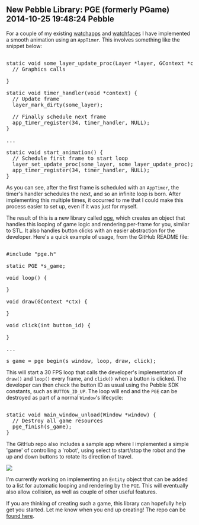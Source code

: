 New Pebble Library: PGE (formerly PGame)
2014-10-25 19:48:24
Pebble
---

For a couple of my existing <a href="https://apps.getpebble.com/applications/529e8742d7894b189c000012" title="Pebble Tube Status">watchapps</a> and <a href="https://apps.getpebble.com/applications/52cd48ecc296577c6c00002f" title="Starfield Smooth">watchfaces</a> I have implemented a smooth animation using an <code>AppTimer</code>. This involves something like the snippet below:

<!-- language="c" -->
<pre><div class="code-block">
static void some_layer_update_proc(Layer *layer, GContext *ctx) {
  // Graphics calls

}

static void timer_handler(void *context) {
  // Update frame
  layer_mark_dirty(some_layer);

  // Finally schedule next frame
  app_timer_register(34, timer_handler, NULL);
}

...

static void start_animation() {
  // Schedule first frame to start loop
  layer_set_update_proc(some_layer, some_layer_update_proc);
  app_timer_register(34, timer_handler, NULL);
}
</div></pre>

As you can see, after the first frame is scheduled with an <code>AppTimer</code>, the timer's handler schedules the next, and so an infinite loop is born. After implementing this multiple times, it occurred to me that I could make this process easier to set up, even if it was just for myself. 

The result of this is a new library called <a href="https://github.com/C-D-Lewis/pge" title="pge">pge</a>, which creates an object that handles this looping of game logic and rendering per-frame for you, similar to STL. It also handles button clicks with an easier abstraction for the developer. Here's a quick example of usage, from the GitHub README file:

<!-- language="c" -->
<pre><div class="code-block">
#include "pge.h"

static PGE *s_game;

void loop() {

}

void draw(GContext *ctx) {

}

void click(int button_id) {

}

...

s_game = pge_begin(s_window, loop, draw, click);
</div></pre>

This will start a 30 FPS loop that calls the developer's implementation of <code>draw()</code> and <code>loop()</code> every frame, and <code>click()</code> when a button is clicked. The developer can then check the button ID as usual using the Pebble SDK constants, such as <code>BUTTON_ID_UP</code>. The loop will end and the <code>PGE</code> can be destroyed as part of a normal <code>Window</code>'s lifecycle:

<!-- language="c" -->
<pre><div class="code-block">
static void main_window_unload(Window *window) {
  // Destroy all game resources
  pge_finish(s_game);
}
</div></pre>

The GitHub repo also includes a sample app where I implemented a simple 'game' of controlling a 'robot', using select to start/stop the robot and the up and down buttons to rotate its direction of travel. 

![](https://raw.githubusercontent.com/C-D-Lewis/pge/master/screenshots/screenshot1.png)

I'm currently working on implementing an <code>Entity</code> object that can be added to a list for automatic looping and rendering by the <code>PGE</code>. This will eventually also allow collision, as well as couple of other useful features.

If you are thinking of creating such a game, this library can hopefully help get you started. Let me know when you end up creating! The repo can be <a href="https://github.com/C-D-Lewis/pge" title="pge repo">found here</a>.

